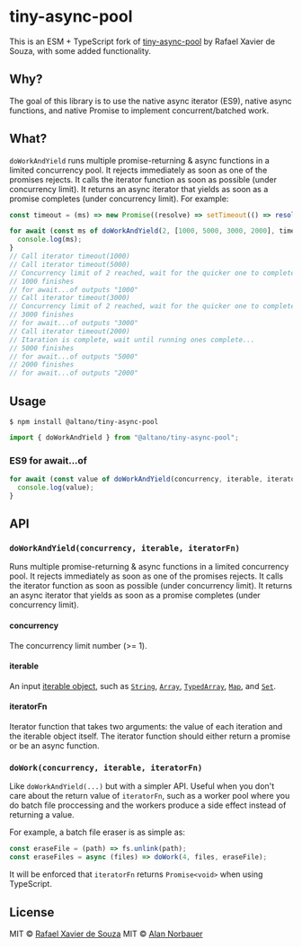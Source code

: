 # tiny-async-pool

This is an ESM + TypeScript fork of [tiny-async-pool](https://www.npmjs.com/package/tiny-async-pool) by Rafael Xavier de Souza, with some added functionality.

## Why?

The goal of this library is to use the native async iterator (ES9), native async functions, and native Promise to implement concurrent/batched work.

## What?

`doWorkAndYield` runs multiple promise-returning & async functions in a limited concurrency pool. It rejects immediately as soon as one of the promises rejects. It calls the iterator function as soon as possible (under concurrency limit). It returns an async iterator that yields as soon as a promise completes (under concurrency limit). For example:

```js
const timeout = (ms) => new Promise((resolve) => setTimeout(() => resolve(ms), ms));

for await (const ms of doWorkAndYield(2, [1000, 5000, 3000, 2000], timeout)) {
  console.log(ms);
}
// Call iterator timeout(1000)
// Call iterator timeout(5000)
// Concurrency limit of 2 reached, wait for the quicker one to complete...
// 1000 finishes
// for await...of outputs "1000"
// Call iterator timeout(3000)
// Concurrency limit of 2 reached, wait for the quicker one to complete...
// 3000 finishes
// for await...of outputs "3000"
// Call iterator timeout(2000)
// Itaration is complete, wait until running ones complete...
// 5000 finishes
// for await...of outputs "5000"
// 2000 finishes
// for await...of outputs "2000"
```

## Usage

```
$ npm install @altano/tiny-async-pool
```

```js
import { doWorkAndYield } from "@altano/tiny-async-pool";
```

### ES9 for await...of

```js
for await (const value of doWorkAndYield(concurrency, iterable, iteratorFn)) {
  console.log(value);
}
```

## API

### `doWorkAndYield(concurrency, iterable, iteratorFn)`

Runs multiple promise-returning & async functions in a limited concurrency pool. It rejects immediately as soon as one of the promises rejects. It calls the iterator function as soon as possible (under concurrency limit). It returns an async iterator that yields as soon as a promise completes (under concurrency limit).

#### concurrency

The concurrency limit number (>= 1).

#### iterable

An input [iterable object](https://developer.mozilla.org/en-US/docs/Web/JavaScript/Reference/Iteration_protocols#the_iterable_protocol), such as [`String`](https://developer.mozilla.org/en-US/docs/Web/JavaScript/Reference/Global_Objects/String), [`Array`](https://developer.mozilla.org/en-US/docs/Web/JavaScript/Reference/Global_Objects/Array), [`TypedArray`](https://developer.mozilla.org/en-US/docs/Web/JavaScript/Reference/Global_Objects/TypedArray), [`Map`](https://developer.mozilla.org/en-US/docs/Web/JavaScript/Reference/Global_Objects/Map), and [`Set`](https://developer.mozilla.org/en-US/docs/Web/JavaScript/Reference/Global_Objects/Set).

#### iteratorFn

Iterator function that takes two arguments: the value of each iteration and the iterable object itself. The iterator function should either return a promise or be an async function.

### `doWork(concurrency, iterable, iteratorFn)`

Like `doWorkAndYield(...)` but with a simpler API. Useful when you don't care about the return value of `iteratorFn`, such as a worker pool where you do batch file proccessing and the workers produce a side effect instead of returning a value.

For example, a batch file eraser is as simple as:

```js
const eraseFile = (path) => fs.unlink(path);
const eraseFiles = async (files) => doWork(4, files, eraseFile);
```

It will be enforced that `iteratorFn` returns `Promise<void>` when using TypeScript.

## License

MIT © [Rafael Xavier de Souza](http://rafael.xavier.blog.br)
MIT © [Alan Norbauer](https://alan.norbauer.com)
